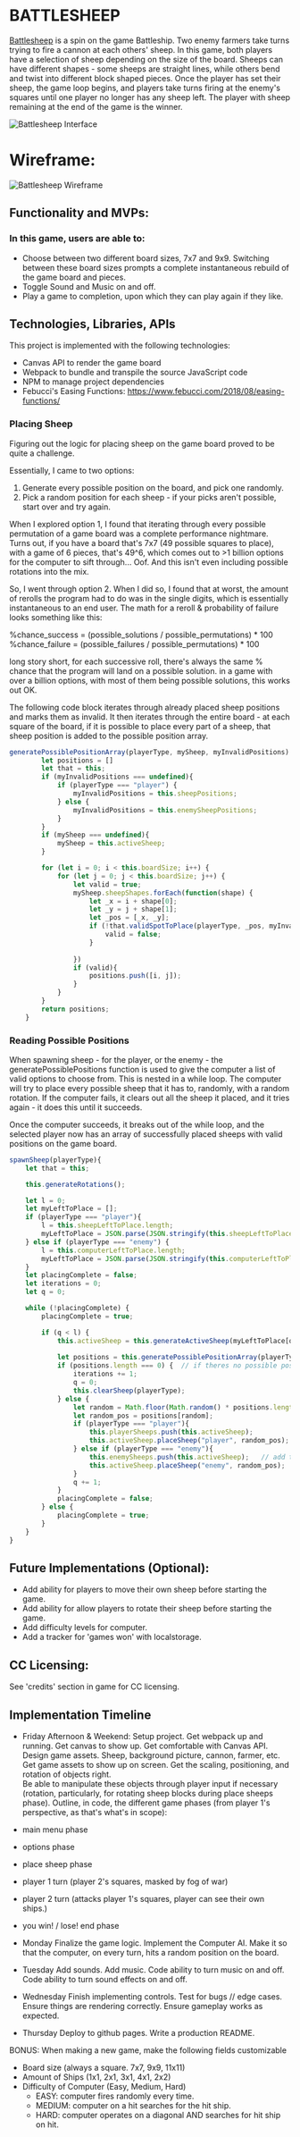 # BATTLESHEEP

[Battlesheep](https://ncioffi1.github.io/Battlesheep/) is a spin on the game Battleship.  Two enemy farmers take turns trying to fire a cannon at each others' sheep.  In this game, both players have a selection of sheep depending on the size
of the board.  Sheeps can have different shapes - some sheeps are straight lines, while others bend and twist into different block shaped pieces.  Once the player has set their sheep, the game loop begins, and players take turns firing at the enemy's squares until one player no longer has any sheep left.  The player with sheep remaining at the end of the game is the winner.

![Battlesheep Interface](./assets/battlesheep_screenshot.png)
# Wireframe:

![Battlesheep Wireframe](./Wireframe.png)

## Functionality and MVPs:

### In this game, users are able to:

* Choose between two different board sizes, 7x7 and 9x9.  Switching between these board sizes prompts a complete instantaneous rebuild of the game board and pieces.
* Toggle Sound and Music on and off.
* Play a game to completion, upon which they can play again if they like.

## Technologies, Libraries, APIs

This project is implemented with the following technologies:
* Canvas API to render the game board
* Webpack to bundle and transpile the source JavaScript code
* NPM to manage project dependencies
* Febucci's Easing Functions:  https://www.febucci.com/2018/08/easing-functions/

### Placing Sheep

Figuring out the logic for placing sheep on the game board proved to be quite
a challenge.

Essentially, I came to two options:
1.  Generate every possible position on the board, and pick one randomly.
2.  Pick a random position for each sheep - if your picks aren't possible, start over and try again.

When I explored option 1, I found that iterating through every possible permutation
of a game board was a complete performance nightmare.  Turns out, if you have
a board that's 7x7 (49 possible squares to place), with a game of 6 pieces,
that's 49^6, which comes out to >1 billion options for the computer to sift through...  Oof.  And this isn't even including possible rotations into the mix.

So, I went through option 2.  When I did so, I found that at worst, the amount
of rerolls the program had to do was in the single digits, which is essentially
instantaneous to an end user.  The math for a reroll & probability of failure
looks something like this:

%chance_success = (possible_solutions / possible_permutations) * 100
%chance_failure = (possible_failures / possible_permutations) * 100

long story short, for each successive roll, there's always the same % chance that
the program will land on a possible solution.  in a game with over a billion options, with most of them being possible solutions, this works out OK. 

The following code block iterates through already placed sheep positions
and marks them as invalid.  It then iterates through the entire board -
at each square of the board, if it is possible to place every part of a sheep,
that sheep position is added to the possible position array.

```js
generatePossiblePositionArray(playerType, mySheep, myInvalidPositions) {
        let positions = []
        let that = this;
        if (myInvalidPositions === undefined){
            if (playerType === "player") {
                myInvalidPositions = this.sheepPositions;
            } else {
                myInvalidPositions = this.enemySheepPositions;
            }
        }
        if (mySheep === undefined){
            mySheep = this.activeSheep;
        }

        for (let i = 0; i < this.boardSize; i++) {
            for (let j = 0; j < this.boardSize; j++) {
                let valid = true;
                mySheep.sheepShapes.forEach(function(shape) {
                    let _x = i + shape[0];
                    let _y = j + shape[1];
                    let _pos = [_x, _y];
                    if (!that.validSpotToPlace(playerType, _pos, myInvalidPositions)) {
                        valid = false;
                    }
                   
                })
                if (valid){
                    positions.push([i, j]);
                }
            }
        }
        return positions;
    }
```

### Reading Possible Positions

When spawning sheep - for the player, or the enemy - the generatePossiblePositions function is used to give the computer a list of valid options to choose from.  This is nested in a while loop.  The computer will try to place every possible sheep that it has to, randomly, with a random rotation.  If the computer fails, it clears out all the sheep it placed, and it tries again - it does this until it succeeds.

Once the computer succeeds, it breaks out of the while loop, and the selected player now has an array of successfully placed sheeps with valid positions on the game board.

```js
spawnSheep(playerType){
    let that = this;

    this.generateRotations();

    let l = 0;
    let myLeftToPlace = [];
    if (playerType === "player"){
        l = this.sheepLeftToPlace.length;
        myLeftToPlace = JSON.parse(JSON.stringify(this.sheepLeftToPlace));
    } else if (playerType === "enemy") {
        l = this.computerLeftToPlace.length;
        myLeftToPlace = JSON.parse(JSON.stringify(this.computerLeftToPlace));
    }
    let placingComplete = false;
    let iterations = 0;
    let q = 0;

    while (!placingComplete) {
        placingComplete = true;

        if (q < l) {
            this.activeSheep = this.generateActiveSheep(myLeftToPlace[q], this.sheepRotations[q]);
            
            let positions = this.generatePossiblePositionArray(playerType);
            if (positions.length === 0) {  // if theres no possible positions,
                iterations += 1;
                q = 0;
                this.clearSheep(playerType);
            } else {
                let random = Math.floor(Math.random() * positions.length);  // pick a random one.
                let random_pos = positions[random];
                if (playerType === "player"){
                    this.playerSheeps.push(this.activeSheep);
                    this.activeSheep.placeSheep("player", random_pos);
                } else if (playerType === "enemy"){
                    this.enemySheeps.push(this.activeSheep);   // add the sheep to the enemy sheeps list.
                    this.activeSheep.placeSheep("enemy", random_pos);  // add the positions of the sheep to enemySheepPositions.
                }
                q += 1;
            }
            placingComplete = false;
        } else {
            placingComplete = true;
        }
    }
}
```


## Future Implementations (Optional):
* Add ability for players to move their own sheep before starting the game.
* Add ability for allow players to rotate their sheep before starting the game.
* Add difficulty levels for computer.
* Add a tracker for 'games won' with localstorage.

## CC Licensing:

See 'credits' section in game for CC licensing.

## Implementation Timeline

* Friday Afternoon & Weekend:
Setup project.
Get webpack up and running.
Get canvas to show up.
Get comfortable with Canvas API.
Design game assets.  Sheep,
background picture, cannon,
farmer, etc.
Get game assets to show up on screen.
Get the scaling, positioning, and rotation of objects right.  
Be able to manipulate these objects through player input if necessary (rotation, particularly, for rotating sheep blocks during place sheeps phase).
Outline, in code, the different game phases (from player 1's perspective, as that's what's in scope):
* main menu phase
* options phase 
* place sheep phase
* player 1 turn (player 2's squares, masked by fog of war)
* player 2 turn (attacks player 1's squares, player can see their own ships.)
* you win! / lose! end phase

* Monday
Finalize the game logic.
Implement the Computer AI.
Make it so that the computer, on every turn, hits a random position on the board.

* Tuesday
Add sounds.
Add music.
Code ability to turn music on and off.
Code ability to turn sound effects on and off.

* Wednesday
Finish implementing controls.
Test for bugs // edge cases.
Ensure things are rendering correctly.
Ensure gameplay works as expected.

* Thursday
Deploy to github pages.
Write a production README.

BONUS:
When making a new game, make the following fields customizable
* Board size (always a square.  7x7, 9x9, 11x11)
* Amount of Ships (1x1, 2x1, 3x1, 4x1, 2x2)
* Difficulty of Computer (Easy, Medium, Hard)
    * EASY: computer fires randomly every time.
    * MEDIUM: computer on a hit searches for the hit ship.
    * HARD: computer operates on a diagonal AND searches for hit ship on hit.


